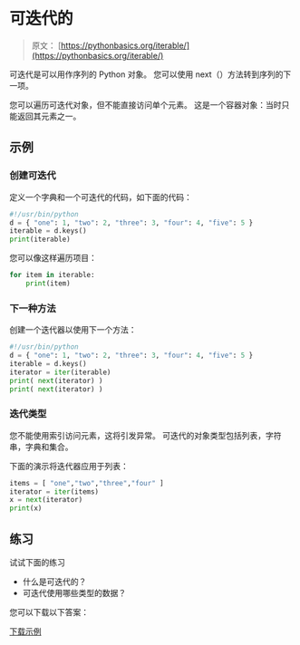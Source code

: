 # 可迭代的

> 原文： [https://pythonbasics.org/iterable/](https://pythonbasics.org/iterable/)

可迭代是可以用作序列的 Python 对象。 您可以使用 next（）方法转到序列的下一项。

您可以遍历可迭代对象，但不能直接访问单个元素。
这是一个容器对象：当时只能返回其元素之一。



## 示例

### 创建可迭代

定义一个字典和一个可迭代的代码，如下面的代码：

```py
#!/usr/bin/python
d = { "one": 1, "two": 2, "three": 3, "four": 4, "five": 5 }
iterable = d.keys()
print(iterable)

```

您可以像这样遍历项目：

```py
for item in iterable:
    print(item)

```

### 下一种方法

创建一个迭代器以使用下一个方法：

```py
#!/usr/bin/python
d = { "one": 1, "two": 2, "three": 3, "four": 4, "five": 5 }
iterable = d.keys()
iterator = iter(iterable)
print( next(iterator) )
print( next(iterator) )

```

### 迭代类型

您不能使用索引访问元素，这将引发异常。
可迭代的对象类型包括列表，字符串，字典和集合。

下面的演示将迭代器应用于列表：

```py
items = [ "one","two","three","four" ]
iterator = iter(items)
x = next(iterator) 
print(x)

```

## 练习

试试下面的练习

*   什么是可迭代的？
*   可迭代使用哪些类型的数据？

您可以下载以下答案：

[下载示例](https://gum.co/HhgpI)